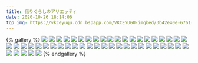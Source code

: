 ```yaml
---
title: 借りぐらしのアリエッティ
date: 2020-10-26 18:14:06
top_img: https://vkceyugu.cdn.bspapp.com/VKCEYUGU-imgbed/3b42e40e-6761-416f-8523-011ebc4c4ce9.jpg
---
```

{% gallery %}
![](https://pan.mistill.com/图片/吉卜力工作室400/借りぐらしのアリエッティ/1.jpg)
![](https://pan.mistill.com/图片/吉卜力工作室400/借りぐらしのアリエッティ/2.jpg)
![](https://pan.mistill.com/图片/吉卜力工作室400/借りぐらしのアリエッティ/3.jpg)
![](https://pan.mistill.com/图片/吉卜力工作室400/借りぐらしのアリエッティ/4.jpg)
![](https://pan.mistill.com/图片/吉卜力工作室400/借りぐらしのアリエッティ/5.jpg)
![](https://pan.mistill.com/图片/吉卜力工作室400/借りぐらしのアリエッティ/6.jpg)
![](https://pan.mistill.com/图片/吉卜力工作室400/借りぐらしのアリエッティ/7.jpg)
![](https://pan.mistill.com/图片/吉卜力工作室400/借りぐらしのアリエッティ/8.jpg)
![](https://pan.mistill.com/图片/吉卜力工作室400/借りぐらしのアリエッティ/9.jpg)
![](https://pan.mistill.com/图片/吉卜力工作室400/借りぐらしのアリエッティ/10.jpg)
![](https://pan.mistill.com/图片/吉卜力工作室400/借りぐらしのアリエッティ/11.jpg)
![](https://pan.mistill.com/图片/吉卜力工作室400/借りぐらしのアリエッティ/12.jpg)
![](https://pan.mistill.com/图片/吉卜力工作室400/借りぐらしのアリエッティ/13.jpg)
![](https://pan.mistill.com/图片/吉卜力工作室400/借りぐらしのアリエッティ/14.jpg)
![](https://pan.mistill.com/图片/吉卜力工作室400/借りぐらしのアリエッティ/15.jpg)
![](https://pan.mistill.com/图片/吉卜力工作室400/借りぐらしのアリエッティ/16.jpg)
![](https://pan.mistill.com/图片/吉卜力工作室400/借りぐらしのアリエッティ/17.jpg)
![](https://pan.mistill.com/图片/吉卜力工作室400/借りぐらしのアリエッティ/18.jpg)
![](https://pan.mistill.com/图片/吉卜力工作室400/借りぐらしのアリエッティ/19.jpg)
![](https://pan.mistill.com/图片/吉卜力工作室400/借りぐらしのアリエッティ/20.jpg)
![](https://pan.mistill.com/图片/吉卜力工作室400/借りぐらしのアリエッティ/21.jpg)
![](https://pan.mistill.com/图片/吉卜力工作室400/借りぐらしのアリエッティ/22.jpg)
![](https://pan.mistill.com/图片/吉卜力工作室400/借りぐらしのアリエッティ/23.jpg)
![](https://pan.mistill.com/图片/吉卜力工作室400/借りぐらしのアリエッティ/24.jpg)
![](https://pan.mistill.com/图片/吉卜力工作室400/借りぐらしのアリエッティ/25.jpg)
![](https://pan.mistill.com/图片/吉卜力工作室400/借りぐらしのアリエッティ/26.jpg)
![](https://pan.mistill.com/图片/吉卜力工作室400/借りぐらしのアリエッティ/27.jpg)
![](https://pan.mistill.com/图片/吉卜力工作室400/借りぐらしのアリエッティ/28.jpg)
![](https://pan.mistill.com/图片/吉卜力工作室400/借りぐらしのアリエッティ/29.jpg)
![](https://pan.mistill.com/图片/吉卜力工作室400/借りぐらしのアリエッティ/30.jpg)
![](https://pan.mistill.com/图片/吉卜力工作室400/借りぐらしのアリエッティ/31.jpg)
![](https://pan.mistill.com/图片/吉卜力工作室400/借りぐらしのアリエッティ/32.jpg)
![](https://pan.mistill.com/图片/吉卜力工作室400/借りぐらしのアリエッティ/33.jpg)
![](https://pan.mistill.com/图片/吉卜力工作室400/借りぐらしのアリエッティ/34.jpg)
![](https://pan.mistill.com/图片/吉卜力工作室400/借りぐらしのアリエッティ/35.jpg)
![](https://pan.mistill.com/图片/吉卜力工作室400/借りぐらしのアリエッティ/36.jpg)
![](https://pan.mistill.com/图片/吉卜力工作室400/借りぐらしのアリエッティ/37.jpg)
![](https://pan.mistill.com/图片/吉卜力工作室400/借りぐらしのアリエッティ/38.jpg)
![](https://pan.mistill.com/图片/吉卜力工作室400/借りぐらしのアリエッティ/39.jpg)
![](https://pan.mistill.com/图片/吉卜力工作室400/借りぐらしのアリエッティ/40.jpg)
![](https://pan.mistill.com/图片/吉卜力工作室400/借りぐらしのアリエッティ/41.jpg)
![](https://pan.mistill.com/图片/吉卜力工作室400/借りぐらしのアリエッティ/42.jpg)
![](https://pan.mistill.com/图片/吉卜力工作室400/借りぐらしのアリエッティ/43.jpg)
![](https://pan.mistill.com/图片/吉卜力工作室400/借りぐらしのアリエッティ/44.jpg)
![](https://pan.mistill.com/图片/吉卜力工作室400/借りぐらしのアリエッティ/45.jpg)
![](https://pan.mistill.com/图片/吉卜力工作室400/借りぐらしのアリエッティ/46.jpg)
![](https://pan.mistill.com/图片/吉卜力工作室400/借りぐらしのアリエッティ/47.jpg)
![](https://pan.mistill.com/图片/吉卜力工作室400/借りぐらしのアリエッティ/48.jpg)
![](https://pan.mistill.com/图片/吉卜力工作室400/借りぐらしのアリエッティ/49.jpg)
![](https://pan.mistill.com/图片/吉卜力工作室400/借りぐらしのアリエッティ/50.jpg)
{% endgallery %}